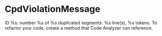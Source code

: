 # CpdViolationMessage

ID %s: number %s of %s duplicated segments. %s line(s), %s tokens. To refactor your code, create a method that Code Analyzer can reference.